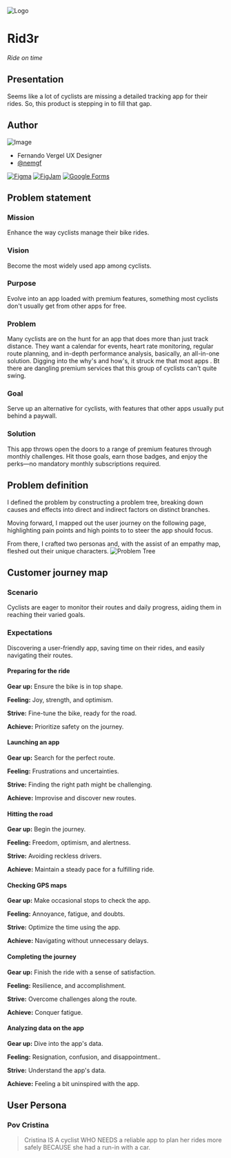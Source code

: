 ![Logo](https://www.nemgf.com/wp-content/uploads/2024/03/Rid3r-logo.png)

# Rid3r
*Ride on time*

## Presentation
Seems like a lot of cyclists are missing a detailed tracking app for their rides. So, this product is stepping in to fill that gap.

## Author

![Image](https://www.nemgf.com/wp-content/uploads/2024/03/301059274_10158554540452397_8757439669546729388_n-e1709569847787.png)
- Fernando Vergel UX Designer
- [@nemgf](https://www.github.com/nemgf)

[![Figma](https://img.shields.io/badge/Figma-Design-orange)](https://www.figma.com/file/TedyPr3lK9xa9wZuVsOTgi/Rid3r?type=design&node-id=101%3A2&mode=design&t=uCS89HW7HwxEVRzT-1)
[![FigJam](https://img.shields.io/badge/FigJam-Collaboration-green)](https://www.figma.com/file/XzRZJ0atnliDmBIY2PGU6f/Rid3r?type=whiteboard&node-id=2%3A386&t=oAxyOzHF0gLMRM4Z-1)
[![Google Forms](https://img.shields.io/badge/Google_Forms-Surveys-yellow)](https://docs.google.com/forms/d/1r050t3bvYQsEHd0xmX4jO9-ywmGbo56igTpqdKcBo54/)

## Problem statement
### Mission
Enhance the way cyclists manage their bike rides.
### Vision
Become the most widely used app among cyclists.
### Purpose
Evolve into an app loaded with premium features, something most cyclists don't usually get from other apps for free.
### Problem
Many cyclists are on the hunt for an app that does more than just track distance. They want a calendar for events, heart rate monitoring, regular route planning, and in-depth performance analysis, basically, an all-in-one solution. Digging into the why's and how's, it struck me that most apps . Bt there are dangling premium services that this group of cyclists can't quite swing.
### Goal
Serve up an alternative for cyclists, with features that other apps usually put behind a paywall.
### Solution
This app throws open the doors to a range of premium features through monthly challenges. Hit those goals, earn those badges, and enjoy the perks—no mandatory monthly subscriptions required.
## Problem definition
I defined the problem by constructing a problem tree, breaking down causes and effects into direct and indirect factors on distinct branches.

Moving forward, I mapped out the user journey on the following page, highlighting pain points and high points to to steer the app should  focus.

From there, I crafted two personas and, with the assist of an empathy map, fleshed out their unique characters.
![Problem Tree](https://www.nemgf.com/wp-content/uploads/2024/03/problem-tree.png)

##  Customer journey map
### Scenario
Cyclists are eager to monitor their routes and daily progress, aiding them in reaching their varied goals.
### Expectations
Discovering a user-friendly app, saving time on their rides, and easily navigating their routes.
#### Preparing for the ride
**Gear up:** Ensure the bike is in top shape.

**Feeling:** Joy, strength, and optimism.

**Strive:** Fine-tune the bike, ready for the road.

**Achieve:** Prioritize safety on the journey.

#### Launching an app
**Gear up:** Search for the perfect route.

**Feeling:** Frustrations and uncertainties.

**Strive:** Finding the right path might be challenging.

**Achieve:** Improvise and discover new routes.

#### Hitting the road
**Gear up:** Begin the journey.

**Feeling:** Freedom, optimism, and alertness.

**Strive:** Avoiding reckless drivers.

**Achieve:** Maintain a steady pace for a fulfilling ride.

#### Checking GPS maps
**Gear up:** Make occasional stops to check the app.

**Feeling:** Annoyance, fatigue, and doubts.

**Strive:** Optimize the time using the app.

**Achieve:** Navigating without unnecessary delays.

#### Completing the journey
**Gear up:** Finish the ride with a sense of satisfaction.

**Feeling:** Resilience, and accomplishment.

**Strive:** Overcome challenges along the route.

**Achieve:** Conquer fatigue.

#### Analyzing data on the app
**Gear up:** Dive into the app's data.

**Feeling:** Resignation, confusion, and disappointment..

**Strive:** Understand the app's data.

**Achieve:** Feeling a bit uninspired with the app.
## User Persona
### Pov Cristina

> Cristina IS A cyclist WHO NEEDS a reliable app to plan her rides more safely BECAUSE she had a run-in with a car.

